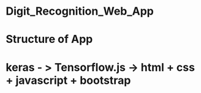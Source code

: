 # Digit_Recognition_Web_App

<h1>Structure of App</h1>

<h1> keras - > Tensorflow.js -> html + css + javascript + bootstrap </h1>




